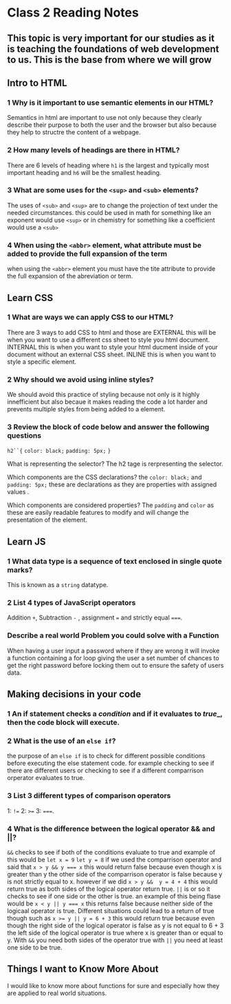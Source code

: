 # Class 2 Reading Notes

## This topic is very important for our studies as it is teaching the foundations of web development to us. This is the base from where we will grow

## Intro to HTML

### 1 Why is it important to use semantic elements in our HTML?

Semantics in html are important to use not only because they clearly describe their purpose to both the user and the browser but also because they help to structre the content of a webpage.

### 2 How many levels of headings are there in HTML?

There are 6 levels of heading where `h1` is the largest and typically most important heading and `h6` will be the smallest heading.

### 3 What are some uses for the `<sup>` and `<sub>` elements?

The uses of `<sub>` and `<sup>` are to change the projection of text under the needed circumstances. this could be used in math for something like an exponent would use `<sup>` or in chemistry for something like a coefficient would use a `<sub>`

### 4 When using the `<abbr>` element, what attribute must be added to provide the full expansion of the term

when using the `<abbr>` element you must have the tite attribute to provide the full expansion of the abreviation or term.

## Learn CSS

### 1 What are ways we can apply CSS to our HTML?

There are 3 ways to add CSS to html and those are EXTERNAL this will be when you want to use a different css sheet to style you html document. INTERNAL this is when you want to style your html ducment inside of your document without an external CSS sheet. INLINE this is when you want to style a specific element.

### 2 Why should we avoid using inline styles?

We should avoid this practice of styling because not only is it highly innefficient but also becaue it makes reading the code a lot harder and prevents multiple styles from being added to a element.

### 3 Review the block of code below and answer the following questions

`h2``{`
     `color: black;`
     `padding: 5px;`
  `}`

What is representing the selector? The h2 tage is rerpresenting the selector.

Which components are the CSS declarations? the `color: black;` and `padding: 5px;` these are declarations as they are properties with assigned values .

Which components are considered properties? The `padding` and `color` as these are easily readable features to modify and will change the presentation of the element.

## Learn JS

### 1 What data type is a sequence of text enclosed in single quote marks?

This is known as a `string` datatype.

### 2 List 4 types of JavaScript operators

Addition `+`, Subtraction `-` , assignment `=` and strictly equal `===`.

### Describe a real world Problem you could solve with a Function

When having a user input a password where if they are wrong it will invoke a function containing a for loop giving the user a set number of chances to get the right password before locking them out to ensure the safety of users data.

## Making decisions in your code

### 1 An if statement checks a _condition_ and if it evaluates to _true__, then the code block will execute.

### 2 What is the use of an `else if`?

the purpose of an `else if` is to check for different possible conditions before executing the else statement code. for example checking to see if there are different users or checking to see if a different comparrison orperator evaluates to true.

### 3 List 3 different types of comparison operators

1: `!=` 2: `>=` 3: `===`.

### 4 What is the difference between the logical operator && and ||?

`&&` checks to see if both of the conditions evaluate to true and example of this would be `let x = 9` `let y = 8` if we used the comparrison operator and said that `x > y && y === x` this would return false because even though x is greater than y the other side of the comparrison operator is false because y is not strictly equal to x. however if we did `x > y &&  y = 4 + 4` this would return true as both sides of the logical operator return true. `||` is or so it checks to see if one side or the other is true. an example of this being flase would be `x < y || y === x` this returns false because neither side of the logicaal operator is true. Different situations could lead to a return of true though such as `x >= y || y = 6 + 3` this would return true because even though the right side of the logical operator is false as y is not equal to 6 + 3 the left side of the logical operator is true where x is greater than or equal to y. With `&&` you need both sides of the operator true with `||` you need at least one side to be true. 

## Things I want to Know More About

I would like to know more about functions for sure and especially how they are applied to real world situations. 